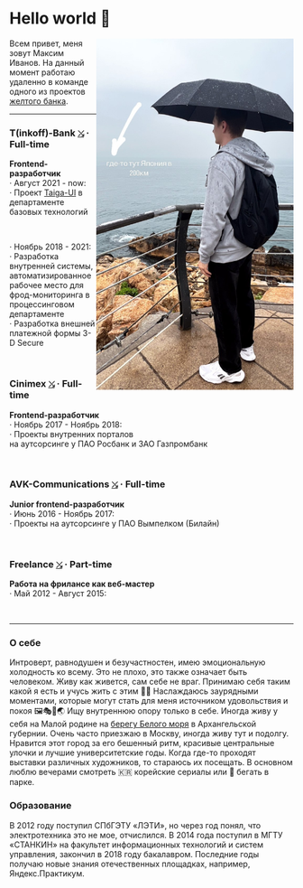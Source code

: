 # Hello world 👋

<img src="https://raw.githubusercontent.com/splincode/splincode/refs/heads/main/south-korea.jpg" width="350" align="right">

Всем привет, меня зовут Максим Иванов. На данный момент работаю удаленно в команде одного из проектов <a href="https://en.wikipedia.org/wiki/T-Bank" target="_blank">желтого банка</a>. 

<hr>

### T(inkoff)-Bank <a href="https://www.tbank.ru/" target="_blank"><code>⤯</code></a> · Full-time
**Frontend-разработчик** <br>
· Август 2021 - now: <br>
· Проект [Taiga-UI](https://taiga-ui.dev/) в департаменте базовых технологий <br>

<code><img alt="" height="17px" src="https://cdn.svgporn.com/logos/webstorm.svg" align="center" /></code>
<code><img alt="" height="17px" src="https://cdn.svgporn.com/logos/angular-icon.svg" align="center" /></code>
<code><img alt="" height="17px" src="https://cdn.svgporn.com/logos/playwright.svg" align="center" /></code>

· Ноябрь 2018 - 2021:  <br>
· Разработка внутренней системы, автоматизированное рабочее место для фрод-мониторинга в процессинговом департаменте <br>
· Разработка внешней платежной формы 3-D Secure <br>

<code><img alt="" height="17px" src="https://cdn.svgporn.com/logos/webstorm.svg" align="center" /></code>
<code><img alt="" height="17px" src="https://v6.angular.io/assets/images/logos/angular/shield-large.svg" align="center" /></code>
<code><img alt="" height="17px" src="https://v9.material.angular.io/assets/img/angular-material-logo.svg" align="center" /></code>
<code><img alt="" height="17px" src="https://user-images.githubusercontent.com/1283734/83267345-6c14e180-a207-11ea-95fb-eebcf1b1c3b3.png" align="center" /></code>
<code><img alt="" height="17px" src="https://cdn.svgporn.com/logos/jest.svg" align="center" /></code>
<code><img alt="" height="17px" src="https://cdn.svgporn.com/logos/cypress-icon.svg" align="center" /></code>
<code><img alt="" height="17px" src="https://cdn.svgporn.com/logos/docker-icon.svg" align="center" /></code>

### Cinimex <a href="https://cinimex.ru/" target="_blank"><code>⤯</code></a> · Full-time
**Frontend-разработчик** <br>
 · Ноябрь 2017 - Ноябрь 2018: <br>
 · Проекты внутренних порталов <br> на аутсорсинге у ПАО Росбанк и ЗАО Газпромбанк

<code><img alt="" height="17px" src="https://cdn.svgporn.com/logos/webstorm.svg" align="center" /></code>
<code><img alt="" height="17px" src="https://cdn.svgporn.com/logos/typescript-icon.svg" align="center" /></code>
<code><img alt="" height="17px" src="https://v6.angular.io/assets/images/logos/angular/shield-large.svg" align="center" /></code>
<code><img alt="" height="17px" src="https://cdn.svgporn.com/logos/materializecss.svg" align="center" /></code>
<code><img alt="" height="17px" src="https://cdn.svgporn.com/logos/karma.svg" align="center" /></code>
<code><img alt="" height="17px" src="https://cdn.svgporn.com/logos/protractor.svg" align="center" /></code>

### AVK-Communications <a href="http://www.atlant-inform.ru/" target="_blank"><code>⤯</code></a> · Full-time
**Junior frontend-разработчик** <br>
 · Июнь 2016 - Ноябрь 2017: <br>
 · Проекты на аутсорсинге у ПАО Вымпелком (Билайн)

<code><img alt="" height="17px" src="https://cdn.svgporn.com/logos/webstorm.svg" align="center" /></code>
<code><img alt="" height="17px" src="https://cdn.svgporn.com/logos/javascript.svg" align="center" /></code>
<code><img alt="" height="17px" src="https://angularjs.org/img/ng-logo.png" align="center" /></code>

### Freelance <a href="https://freelance.ru/" target="_blank"><code>⤯</code></a> · Part-time
**Работа на фрилансе как веб-мастер** <br>
 · Май 2012 - Август 2015:

<code><img alt="" height="17px" src="https://cdn.svgporn.com/logos/sublimetext-icon.svg" align="center" /></code>
<code><img alt="" height="17px" src="https://cdn.svgporn.com/logos/html-5.svg" align="center" /></code>
<code><img alt="" height="17px" src="https://cdn.svgporn.com/logos/css-3.svg" align="center" /></code>
<code><img alt="" height="17px" src="https://cdn.svgporn.com/logos/javascript.svg" align="center" /></code>
<code><img alt="" height="17px" src="https://cdn.svgporn.com/logos/jquery.svg" align="center" /></code>
<code><img alt="" height="17px" src="https://cdn.svgporn.com/logos/php.svg" align="center" /></code>
<code><img alt="" height="17px" src="https://cdn.svgporn.com/logos/mysql.svg" align="center" /></code>
<code><img alt="" height="17px" src="https://cdn.svgporn.com/logos/joomla.svg" align="center" /></code>
<code><img alt="" height="17px" src="https://cdn.svgporn.com/logos/wordpress.svg" align="center" /></code>

<hr>

### О себе

Интроверт, равнодушен и безучастностен, имею эмоциональную холодность ко всему. Это не плохо, это также означает быть человеком. Живу как живется, сам себе не враг. Принимаю себя таким какой я есть и учусь жить с этим 🧘‍♂️ Наслаждаюсь заурядными моментами, которые могут стать для меня источником удовольствия и покоя 🖼🎭🏃🌏 Ищу внутреннюю опору только в себе. Иногда живу у себя на Малой родине на <a href="https://yandex.ru/maps/geo/onega/53122552/?ll=38.055717%2C63.913597&z=12.62" target="_blank">берегу Белого моря</a> в Архангельской губернии. Очень часто приезжаю в Москву, иногда живу тут и подолгу. Нравится этот город за его бешенный ритм, красивые центральные улочки и лучшие университетские годы. Когда где-то проходят выставки различных художников, то стараюсь их посещать. В основном люблю вечерами смотреть 🇰🇷 корейские сериалы или 🏃 бегать в парке.

### Образование

В 2012 году поступил СПбГЭТУ «ЛЭТИ», но через год понял, что электротехника это не мое, отчислился. В 2014 года поступил в МГТУ «СТАНКИН» на факультет информационных технологий и систем управления, закончил в 2018 году бакалавром. Последние годы получаю новые знания отечественных площадках, например, Яндекс.Практикум.
